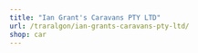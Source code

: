 ```yaml
---
title: "Ian Grant's Caravans PTY LTD"
url: /traralgon/ian-grants-caravans-pty-ltd/
shop: car
---
```

